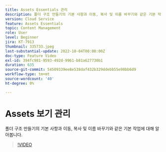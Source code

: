 ```yaml
---
title: Assets Essentials 관리
description: 폴더 구조 만들기의 기본 사항과 이동, 복사 및 이름 바꾸기와 같은 기본 작업에 대해 알아봅니다.
version: Cloud Service
feature: Assets Essentials
topic: Content Management
role: User
level: Beginner
jira: KT-7913
thumbnail: 335733.jpeg
last-substantial-update: 2022-10-04T00:00:00Z
doc-type: Feature Video
exl-id: 394fc981-9593-492d-9961-b81a627730b1
duration: 635
source-git-commit: 54509339ee8e538daf432b329ddebb55e98bb6d9
workflow-type: tm+mt
source-wordcount: '40'
ht-degree: 0%

---
```


# Assets 보기 관리

폴더 구조 만들기의 기본 사항과 이동, 복사 및 이름 바꾸기와 같은 기본 작업에 대해 알아봅니다.

>[!VIDEO](https://video.tv.adobe.com/v/335733?quality=12&learn=on)
